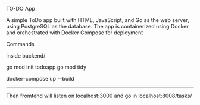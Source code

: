 TO-DO App

A simple ToDo app built with HTML, JavaScript, and Go as the web server, using PostgreSQL as the database.
The app is containerized using Docker and orchestrated with Docker Compose for deployment

Commands

inside backend/

go mod init todoapp
go mod tidy


docker-compose up --build

------------------------------------------------------------------------------
Then fromtend will listen on localhost:3000
and go in localhost:8008/tasks/
